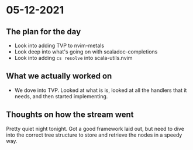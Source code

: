 # 05-12-2021

## The plan for the day
  - Look into adding TVP to nvim-metals
  - Look deep into what's going on with scaladoc-completions
  - Look into adding `cs resolve` into scala-utils.nvim

## What we actually worked on
  - We dove into TVP. Looked at what is is, looked at all the handlers that it
      needs, and then started implementing.

## Thoughts on how the stream went

Pretty quiet night tonight. Got a good framework laid out, but need to dive
into the correct tree structure to store and retrieve the nodes in a speedy way.
